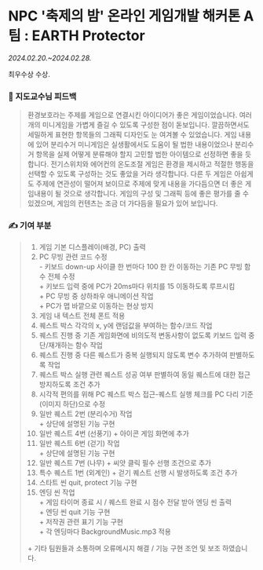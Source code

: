 # NPC '축제의 밤' 온라인 게임개발 해커톤 A팀 : EARTH Protector
_2024.02.20.~2024.02.28._

최우수상 수상.

### 💽 지도교수님 피드백
 > 환경보호라는 주제를 게임으로 연결시킨 아이디어가 좋은 게임이었습니다. 여러 개의 미니게임을 가볍게 즐길 수 있도록 구성한 점이 돋보입니다. 깔끔하면서도 세밀하게 표현한 항목들의 그래픽 디자인도 눈 여겨볼 수 있었습니다. 게임 내용에 있어 분리수거 미니게임은 실생활에서도 도움이 될 법한 내용이었으나 분리수거 항목을 실제 어떻게 분류해야 할지 고민할 법한 아이템으로 선정하면 좋을 듯 합니다. 전기스위치와 에어컨의 온도조절 게임은 환경을 제시하고 적절한 행동을 선택할 수 있도록 구성하는 것도 좋았을 거라 생각합니다. 다른 두 게임은 아쉽게도 주제에 연관성이 떨어져 보이므로 주제에 맞게 내용을 가다듬으면 더 좋은 게임내용이 될 것으로 생각합니다. 
게임의 구성 및 그래픽 등에 좋은 평가를 줄 수 있겠으며, 게임의 컨텐츠는 조금 더 가다듬을 필요가 있어 보입니다. 

### ✍️ 기여 부분
 > 1. 게임 기본 디스플레이(배경, PC) 출력  
 > 2. PC 무빙 관련 코드 수정  
 >   \- 키보드 down-up 사이클 한 번마다 100 한 칸 이동하는 기존 PC 무빙 함수 전체 수정  
 >   \+ 키보드 입력 중에 PC가 20ms마다 위치를 15 이동하도록 루프시킴  
 >   \+ PC 무빙 중 상하좌우 애니메이션 작업  
 >   \+ PC가 맵 바깥으로 이동하는 현상 방지  
 > 3. 게임 내 텍스트 전체 폰트 적용  
 > 4. 퀘스트 박스 각각의 x, y에 랜덤값을 부여하는 함수/코드 작업  
 > 5. 퀘스트 진행 중 기존 게임화면에 비의도적 변동사항이 없도록 키보드 입력 중단/재개하는 함수 작업  
 > 6. 퀘스트 진행 중 다른 퀘스트가 중복 실행되지 않도록 변수 추가하여 판별하도록 작업  
 > 7. 퀘스트 박스 실행 관련 퀘스트 성공 여부 판별하여 동일 퀘스트에 대한 접근 방지하도록 조건 추가  
 > 8. 시각적 편의를 위해 PC 퀘스트 박스 접근-퀘스트 실행 체크를 PC 다리 기준(이미지 하단)으로 수정  
 > 9. 일반 퀘스트 2번 (분리수거) 작업  
 >   \+ 상단에 설명된 기능 구현  
 > 10. 일반 퀘스트 4번 (선풍기) + 아이콘 게임 화면에 추가  
 > 11. 일반 퀘스트 6번 (걷기) 작업  
 >   \+ 상단에 설명된 기능 구현  
 > 12. 일반 퀘스트 7번 (나무) + 씨앗 클릭 필수 선행 조건으로 추가  
 > 13. 특수 퀘스트 1번 (외계인) + 걷기 퀘스트 선행 시 발생하도록 조건 추가  
 > 14. 스타트 씬 quit, protect 기능 구현  
 > 15. 엔딩 씬 작업  
 >   \+ 게임 타이머 종료 시 / 퀘스트 완료 시 점수 전달 받아 엔딩 씬 출력  
 >   \+ 엔딩 씬 quit 기능 구현  
 >   \+ 저작권 관련 표기 기능 구현  
 >   \+ 각 엔딩마다 BackgroundMusic.mp3 적용  
 >   
 > \+ 기타 팀원들과 소통하며 오류메시지 해결 / 기능 구현 조언 및 보조 하였습니다.  
